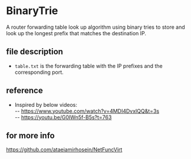 
# BinaryTrie

A router forwarding table look up algorithm using binary tries to store and look up the longest prefix that matches the destination IP.  

## file description
- `table.txt` is the forwarding table with the IP prefixes and the corresponding port.

## reference
- Inspired by below videos:  
-- https://www.youtube.com/watch?v=4MDI4DvxIQQ&t=3s  
-- https://youtu.be/G0IWn5f-B5s?t=763  


## for more info
https://github.com/ataeiamirhosein/NetFuncVirt
